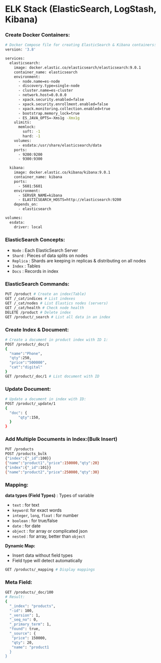 # ELK Stack (ElasticSearch, LogStash, Kibana)

### Create Docker Containers:
```sh
# Docker Compose file for creating ElasticSearch & Kibana containers:
version: '3.8'

services:
  elasticsearch:
    image: docker.elastic.co/elasticsearch/elasticsearch:9.0.1
    container_name: elasticsearch
    environment:
      - node.name=es-node
      - discovery.type=single-node
      - cluster.name=es-cluster
      - network.host=0.0.0.0
      - xpack.security.enabled=false
      - xpack.security.enrollment.enabled=false
      - xpack.monitoring.collection.enabled=true
      - bootstrap.memory_lock=true
      - ES_JAVA_OPTS=-Xms1g -Xmx1g
    ulimits:
      memlock:
        soft: -1
        hard: -1
    volumes:
      - esdata:/usr/share/elasticsearch/data
    ports:
      - 9200:9200
      - 9300:9300

  kibana:
    image: docker.elastic.co/kibana/kibana:9.0.1
    container_name: kibana
    ports:
      - 5601:5601
    environment:
      - SERVER_NAME=kibana
      - ELASTICSEARCH_HOSTS=http://elasticsearch:9200
    depends_on:
      - elasticsearch

volumes:
  esdata:
    driver: local
```

### ElasticSearch Concepts:
* `Node` : Each ElasticSearch Server
* `Shard` : Pieces of data splits on nodes
* `Replica` : Shards are keeping in replicas & distributing on all nodes
* `Index` : Tables
* `Docs` : Records in index



### ElasticSearch Commands:
```sh
PUT /product # Create an index(Table)
GET /_cat/indices # List indexes
GET /_cat/nodes # List Elastics nodes (servers)
GET /_cat/health # Check node health
DELETE /product # Delete index
GET /product/_search # List all data in an index
```
### Create Index & Document:
```sh
# Create a document in product index with ID 1:
POST /product/_doc/1
{
  "name":"Phone",
  "qty":250,
  "price":"500000",
  "cat":"digital"
}
GET /product/_doc/1 # List document with ID 
```

### Update Document:
```sh
# Update a document in index with ID:
POST /product/_update/1
{
  "doc": {
      "qty":150,
  }
}
```

### Add Multiple Documents in Index:(Bulk Insert)
```sh
PUT /products
POST /products_bulk
{"index":{"_id":100}}
{"name":"product1","price":150000,"qty":20}
{"index":{"_id":101}}
{"name":"product2","price":250000,"qty":30}
```

### Mapping:

**data types (Field Types)** : Types of variable
* `text` : for text
* `keyword`: for exact words
* `integer`, `long`, `float` : for number
* `boolean` : for true/false
* `date` : for date
* `object` : for array or complicated json
* `nested` : for array, better than `object`

**Dynamic Map:**
* Insert data without field types
* Field type will detect automatically

```sh
GET /products/_mapping # Display mappings
```

### Meta Field:
```sh
GET /products/_doc/100
# Result:
{
  "_index": "products",
  "-id": 100,
  "_version": 1,
  "_seq_no": 0,
  "_primary_term": 1,
  "found": true,
  "_source": {
   "price": 150000,
   "qty": 20,
   "name": "product1
  }
}
```








